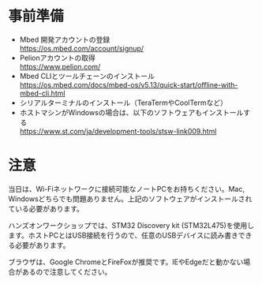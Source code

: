 # 事前準備

* Mbed 開発アカウントの登録  
https://os.mbed.com/account/signup/
* Pelionアカウントの取得  
https://www.pelion.com/
* Mbed CLIとツールチェーンのインストール  
https://os.mbed.com/docs/mbed-os/v5.13/quick-start/offline-with-mbed-cli.html
* シリアルターミナルのインストール（TeraTermやCoolTermなど）
* ホストマシンがWindowsの場合は、以下のソフトウェアもインストールする  
https://www.st.com/ja/development-tools/stsw-link009.html
 
# 注意 

当日は、Wi-Fiネットワークに接続可能なノートPCをお持ちください。Mac, Windowsどちらでも問題ありません。上記のソフトウェアがインストールされている必要があります。  

ハンズオンワークショップでは、STM32 Discovery kit (STM32L475)を使用します。ホストPCとはUSB接続を行うので、任意のUSBデバイスに読み書きできる必要があります。  

ブラウザは、Google ChromeとFireFoxが推奨です。IEやEdgeだと動かない場合があるので注意してください。


